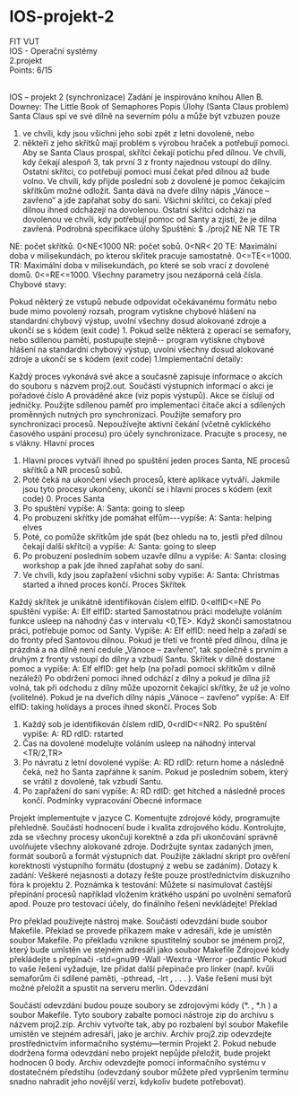 # IOS-projekt-2

FIT VUT <br />
IOS - Operační systémy <br />
2.projekt <br />
Points: 6/15 <br /><br />


IOS – projekt 2 (synchronizace)
Zadání je inspirováno knihou Allen B. Downey: The Little Book of Semaphores
Popis Úlohy (Santa Claus problem)
Santa Claus spí ve své dílně na severním pólu a může být vzbuzen pouze
1. ve chvíli, kdy jsou všichni jeho sobi zpět z letní dovolené, nebo
2. někteří z jeho skřítků mají problém s výrobou hraček a potřebují pomoci.
Aby se Santa Claus prospal, skřítci čekají potichu před dílnou. Ve chvíli, kdy čekají alespoň 3, tak
první 3 z fronty najednou vstoupí do dílny. Ostatní skřítci, co potřebují pomoci musí čekat před dílnou
až bude volno.
Ve chvíli, kdy přijde poslední sob z dovolené je pomoc čekajícím skřítkům možné odložit. Santa dává
na dveře dílny nápis „Vánoce – zavřeno“ a jde zapřahat soby do saní. Všichni skřítci, co čekají před
dílnou ihned odcházejí na dovolenou. Ostatní skřítci odchází na dovolenou ve chvíli, kdy potřebují
pomoc od Santy a zjistí, že je dílna zavřená.
Podrobná specifikace úlohy
Spuštění:
$ ./proj2 NE NR TE TR

NE: počet skřítků. 0<NE<1000
NR: počet sobů. 0<NR< 20
TE: Maximální doba v milisekundách, po kterou skřítek pracuje samostatně. 0<=TE<=1000.
TR: Maximální doba v milisekundách, po které se sob vrací z dovolené domů. 0<=RE<=1000.
Všechny parametry jsou nezáporná celá čísla.
Chybové stavy:

Pokud některý ze vstupů nebude odpovídat očekávanému formátu nebo bude mimo povolený
rozsah, program vytiskne chybové hlášení na standardní chybový výstup, uvolní všechny dosud
alokované zdroje a ukončí se s kódem (exit code) 1.
Pokud selže některá z operací se semafory, nebo sdílenou pamětí, postupujte stejně-- program
vytiskne chybové hlášení na standardní chybový výstup, uvolní všechny dosud alokované
zdroje a ukončí se s kódem (exit code) 1.Implementační detaily:

Každý proces vykonává své akce a současně zapisuje informace o akcích do souboru s názvem
proj2.out. Součástí výstupních informací o akci je pořadové číslo A prováděné akce (viz popis
výstupů). Akce se číslují od jedničky.
Použijte sdílenou paměť pro implementaci čítače akcí a sdílených proměnných nutných pro
synchronizaci.
Použijte semafory pro synchronizaci procesů.
Nepoužívejte aktivní čekání (včetně cyklického časového uspání procesu) pro účely
synchronizace.
Pracujte s procesy, ne s vlákny.
Hlavní proces
1. Hlavní proces vytváří ihned po spuštění jeden proces Santa, NE procesů skřítků a NR procesů
sobů.
2. Poté čeká na ukončení všech procesů, které aplikace vytváří. Jakmile jsou tyto procesy
ukončeny, ukončí se i hlavní proces s kódem (exit code) 0.
Proces Santa
1. Po spuštění vypíše: A: Santa: going to sleep
2. Po probuzení skřítky jde pomáhat elfům---vypíše: A: Santa: helping elves
3. Poté, co pomůže skřítkům jde spát (bez ohledu na to, jestli před dílnou čekají další skřítci)
a vypíše: A: Santa: going to sleep
4. Po probuzení posledním sobem uzavře dílnu a vypíše: A: Santa: closing workshop
a pak jde ihned zapřahat soby do saní.
5. Ve chvíli, kdy jsou zapřažení všichni soby vypíše: A: Santa: Christmas started
a ihned proces končí.
Proces Skřítek

Každý skřítek je unikátně identifikován číslem elfID. 0<elfID<=NE
Po spuštění vypíše: A: Elf elfID: started
Samostatnou práci modelujte voláním funkce usleep na náhodný čas v intervalu <0,TE>.
Když skončí samostatnou práci, potřebuje pomoc od Santy. Vypíše: A: Elf elfID: need help
a zařadí se do fronty před Santovou dílnou.
Pokud je třetí ve frontě před dílnou, dílna je prázdná a na dílně není cedule „Vánoce – zavřeno“,
tak společně s prvním a druhým z fronty vstoupí do dílny a vzbudí Santu.
Skřítek v dílně dostane pomoc a vypíše: A: Elf elfID: get help (na pořadí pomoci skřítkům v
dílně nezáleží)
Po obdržení pomoci ihned odchází z dílny a pokud je dílna již volná, tak při odchodu z dílny
může upozornit čekající skřítky, že už je volno (volitelné).
Pokud je na dveřích dílny nápis „Vánoce – zavřeno“ vypíše: A: Elf elfID: taking holidays
a proces ihned skončí.
Proces Sob
1. Každý sob je identifikován číslem rdID, 0<rdID<=NR2. Po spuštění vypíše: A: RD rdID: rstarted
3. Čas na dovolené modelujte voláním usleep na náhodný interval <TR/2,TR>
4. Po návratu z letní dovolené vypíše: A: RD rdID: return home
a následně čeká, než ho Santa zapřáhne k saním. Pokud je posledním sobem, který se vrátil z
dovolené, tak vzbudí Santu.
5. Po zapřažení do saní vypíše: A: RD rdID: get hitched
a následně proces končí.
Podmínky vypracování
Obecné informace

Projekt implementujte v jazyce C. Komentujte zdrojové kódy, programujte přehledně. Součástí
hodnocení bude i kvalita zdrojového kódu.
Kontrolujte, zda se všechny procesy ukončují korektně a zda při ukončování správně uvolňujete
všechny alokované zdroje.
Dodržujte syntax zadaných jmen, formát souborů a formát výstupních dat. Použijte základní
skript pro ověření korektnosti výstupního formátu (dostupný z webu se zadáním).
Dotazy k zadání: Veškeré nejasnosti a dotazy řešte pouze prostřednictvím diskuzního fóra k
projektu 2.
Poznámka k testování: Můžete si nasimulovat častější přepínání procesů například vložením
krátkého uspání po uvolnění semaforů apod. Pouze pro testovací účely, do finálního řešení
nevkládejte!
Překlad

Pro překlad používejte nástroj make. Součástí odevzdání bude soubor Makefile.
Překlad se provede příkazem make v adresáři, kde je umístěn soubor Makefile.
Po překladu vznikne spustitelný soubor se jménem proj2, který bude umístěn ve stejném
adresáři jako soubor Makefile
Zdrojové kódy překládejte s přepínači -std=gnu99 -Wall -Wextra -Werror -pedantic
Pokud to vaše řešení vyžaduje, lze přidat další přepínače pro linker (např. kvůli semaforům či
sdílené paměti, -pthread, -lrt , . . . ).
Vaše řešení musí být možné přeložit a spustit na serveru merlin.
Odevzdání

Součástí odevzdání budou pouze soubory se zdrojovými kódy (*. , *.h ) a soubor Makefile.
Tyto soubory zabalte pomocí nástroje zip do archivu s názvem proj2.zip.
Archiv vytvořte tak, aby po rozbalení byl soubor Makefile umístěn ve stejném adresáři, jako je
archiv.
Archiv proj2.zip odevzdejte prostřednictvím informačního systému—termín Projekt 2.
Pokud nebude dodržena forma odevzdání nebo projekt nepůjde přeložit, bude projekt hodnocen
0 body.
Archiv odevzdejte pomocí informačního systému v dostatečném předstihu (odevzdaný soubor
můžete před vypršením termínu snadno nahradit jeho novější verzí, kdykoliv budete
potřebovat).
